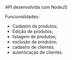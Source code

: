 API desenvolvida com NodeJS

Funcionalidades:
- Cadastro de produtos;
- Edição de produtos;
- listagem de produtos;
- exclusão de produtos;
- cadastro de clientes;
- autenticação de clientes.
